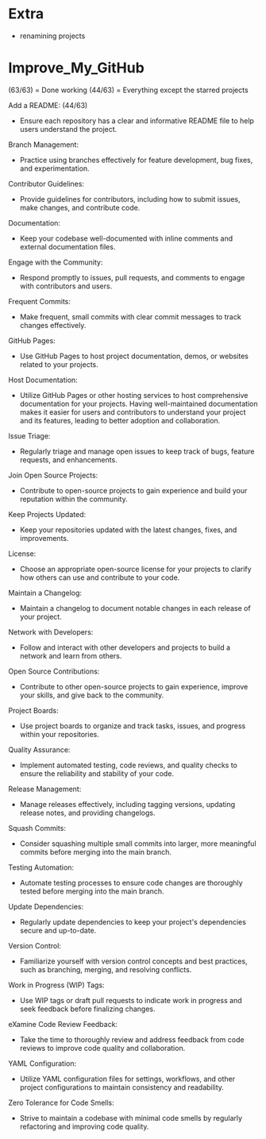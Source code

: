 # Extra
- renamining projects
  
# Improve_My_GitHub

(63/63) = Done working
(44/63) = Everything except the starred projects

Add a README: (44/63)
* Ensure each repository has a clear and informative README file to help users understand the project.

Branch Management:
* Practice using branches effectively for feature development, bug fixes, and experimentation.

Contributor Guidelines:
* Provide guidelines for contributors, including how to submit issues, make changes, and contribute code.

Documentation:
* Keep your codebase well-documented with inline comments and external documentation files.

Engage with the Community:
* Respond promptly to issues, pull requests, and comments to engage with contributors and users.

Frequent Commits:
* Make frequent, small commits with clear commit messages to track changes effectively.

GitHub Pages:
* Use GitHub Pages to host project documentation, demos, or websites related to your projects.

Host Documentation:
* Utilize GitHub Pages or other hosting services to host comprehensive documentation for your projects. Having well-maintained documentation makes it easier for users and contributors to understand your project and its features, leading to better adoption and collaboration.

Issue Triage:
* Regularly triage and manage open issues to keep track of bugs, feature requests, and enhancements.

Join Open Source Projects:
* Contribute to open-source projects to gain experience and build your reputation within the community.

Keep Projects Updated:
* Keep your repositories updated with the latest changes, fixes, and improvements.

License:
* Choose an appropriate open-source license for your projects to clarify how others can use and contribute to your code.

Maintain a Changelog:
* Maintain a changelog to document notable changes in each release of your project.

Network with Developers:
* Follow and interact with other developers and projects to build a network and learn from others.

Open Source Contributions:
* Contribute to other open-source projects to gain experience, improve your skills, and give back to the community.

Project Boards:
* Use project boards to organize and track tasks, issues, and progress within your repositories.

Quality Assurance:
* Implement automated testing, code reviews, and quality checks to ensure the reliability and stability of your code.

Release Management: 
* Manage releases effectively, including tagging versions, updating release notes, and providing changelogs.

Squash Commits: 
* Consider squashing multiple small commits into larger, more meaningful commits before merging into the main branch.

Testing Automation: 
* Automate testing processes to ensure code changes are thoroughly tested before merging into the main branch.

Update Dependencies: 
* Regularly update dependencies to keep your project's dependencies secure and up-to-date.

Version Control: 
* Familiarize yourself with version control concepts and best practices, such as branching, merging, and resolving conflicts.

Work in Progress (WIP) Tags: 
* Use WIP tags or draft pull requests to indicate work in progress and seek feedback before finalizing changes.

eXamine Code Review Feedback: 
* Take the time to thoroughly review and address feedback from code reviews to improve code quality and collaboration.

YAML Configuration: 
* Utilize YAML configuration files for settings, workflows, and other project configurations to maintain consistency and readability.

Zero Tolerance for Code Smells:
* Strive to maintain a codebase with minimal code smells by regularly refactoring and improving code quality.
